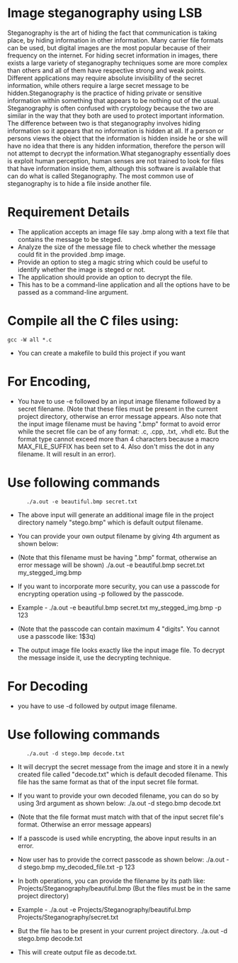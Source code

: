 # Image steganography using LSB 

Steganography is the art of hiding the fact that communication is taking place, by hiding information in other information. Many carrier file formats can be used, but digital images are the most popular because of their frequency on the internet. For hiding secret information in images, there exists a large variety of steganography techniques some are more complex than others and all of them have respective strong and weak points. Different applications may require absolute invisibility of the secret information, while others require a large secret message to be hidden.Steganography is the practice of hiding private or sensitive information within something that appears to be nothing out of the usual. Steganography is often confused with cryptology because the two are similar in the way that they both are used to protect important information. The difference between two is that steganography involves hiding information so it appears that no information is hidden at all. If a person or persons views the object that the information is hidden inside he or she will have no idea that there is any hidden information, therefore the person will not attempt to decrypt the information.What steganography essentially does is exploit human perception, human senses are not trained to look for files that have information inside them, although this software is available that can do what is called Steganography. The most common use of steganography is to hide a file inside another file.

# Requirement Details
- The application accepts an image file say .bmp along with a text file that contains the message to be steged.
- Analyze the size of the message file to check whether the message could fit in the provided .bmp image.
- Provide an option to steg a magic string which could be useful to identify whether the image is steged or not.
- The application should provide an option to decrypt the file.
- This has to be a command-line application and all the options have to be passed as a command-line argument.

# Compile all the C files using:
    gcc -W all *.c
    
- You can create a makefile to build this project if you want
# For Encoding, 
- You have to use -e followed by an input image filename followed by a secret filename.
  (Note that these files must be present in the current project directory, otherwise an error message appears. Also note that the input image filename must be having ".bmp" format to avoid error while the secret file can be of any format: .c, .cpp, .txt, .vhdl etc. But the format type cannot exceed more than 4 characters because a macro MAX_FILE_SUFFIX has been set to 4. Also don't miss the dot in any filename. It will result in an error).
# Use following commands
          ./a.out -e beautiful.bmp secret.txt

- The above input will generate an additional image file in the project directory namely "stego.bmp" which is default output filename.
- You can provide your own output filename by giving 4th argument as shown below:
- (Note that this filename must be having ".bmp" format, otherwise an error message will be shown)
          ./a.out -e beautiful.bmp secret.txt my_stegged_img.bmp

- If you want to incorporate more security, you can use a passcode for encrypting operation using -p followed by the passcode.
- Example -  ./a.out -e beautiful.bmp secret.txt my_stegged_img.bmp -p 123
- (Note that the passcode can contain maximum 4 "digits". You cannot use a passcode like: 1$3q)
- The output image file looks exactly like the input image file. To decrypt the message inside it, use the decrypting technique.

# For Decoding
- you have to use -d followed by output image filename.
# Use following commands
          ./a.out -d stego.bmp decode.txt

- It will decrypt the secret message from the image and store it in a newly created file called "decode.txt" which is default decoded filename. This file has the same format as that of the input secret file format.
- If you want to provide your own decoded filename, you can do so by using 3rd argument as shown below:
          ./a.out -d stego.bmp decode.txt

- (Note that the file format must match with that of the input secret file's format. Otherwise an error message appears)

- If a passcode is used while encrypting, the above input results in an error.
- Now user has to provide the correct passcode as shown below:
          ./a.out -d stego.bmp my_decoded_file.txt -p 123

- In both operations, you can provide the filename by its path like: Projects/Steganography/beautiful.bmp (But the files must be in the same project directory)
- Example -  ./a.out -e Projects/Steganography/beautiful.bmp Projects/Steganography/secret.txt
- But the file has to be present in your current project directory.
          ./a.out -d stego.bmp decode.txt
- This will create output file as decode.txt.

